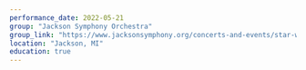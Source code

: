 ```yaml
---
performance_date: 2022-05-21
group: "Jackson Symphony Orchestra"
group_link: "https://www.jacksonsymphony.org/concerts-and-events/star-wars-and-more/"
location: "Jackson, MI"
education: true
---
```

